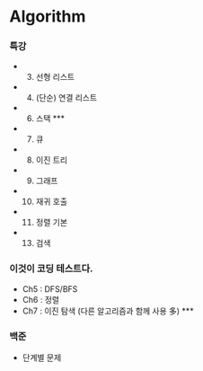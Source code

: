 # Algorithm
### 특강
- 3. 선형 리스트
- 4. (단순) 연결 리스트
- 6. 스택 ***

- 7. 큐
- 8. 이진 트리
- 9. 그래프
- 10. 재귀 호출
- 11. 정렬 기본
- 13. 검색





### 이것이 코딩 테스트다.
- Ch5 : DFS/BFS
- Ch6 : 정렬
- Ch7 : 이진 탐색 (다른 알고리즘과 함께 사용 多) ***



### 백준
- 단계별 문제